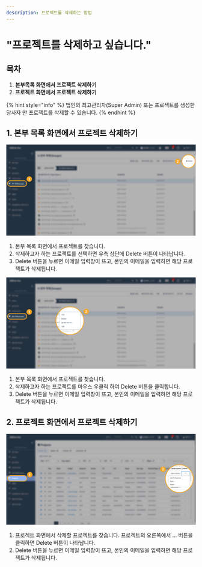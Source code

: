 ```yaml
---
description: 프로젝트를 삭제하는 방법
---
```


# "프로젝트를 삭제하고 싶습니다."

## 목차 

1. **본부목록 화면에서 프로젝트 삭제하기**  
2. **프로젝트 화면에서 프로젝트 삭제하기** 

{% hint style="info" %}
법인의 최고관리자\(Super Admin\) 또는 프로젝트를 생성한 당사자 만 프로젝트를 삭제할 수 있습니다. 
{% endhint %}

## 1. 본부 목록 화면에서 프로젝트 삭제하기  

![Organization View &amp;gt; &#xBCF8;&#xBD80; &#xBAA9;&#xB85D; \(Groups\) &amp;gt; &#xD504;&#xB85C;&#xC81D;&#xD2B8; &#xCC3E;&#xAE30;  &amp;gt; Delete](../.gitbook/assets/2-copy-3.jpg)

1. 본부 목록 화면에서 프로젝트를 찾습니다.
2. 삭제하고자 하는 프로젝트를 선택하면 우측 상단에 Delete 버튼이 나타납니다.
3. Delete 버튼을 누르면 이메일 입력창이 뜨고, 본인의 이메일을 입력하면 해당 프로젝트가 삭제됩니다.

![Organization View &amp;gt; &#xBCF8;&#xBD80; &#xBAA9;&#xB85D; \(Groups\) &amp;gt; &#xD504;&#xB85C;&#xC81D;&#xD2B8; &#xCC3E;&#xAE30; &amp;gt; &#xB9C8;&#xC6B0;&#xC2A4; &#xC6B0;&#xD074;&#xB9AD; &amp;gt; Delete  ](../.gitbook/assets/2-copy-4.jpg)

1. 본부 목록 화면에서 프로젝트를 찾습니다.
2. 삭제하고자 하는 프로젝트를 마우스 우클릭 하여 Delete 버튼을 클릭합니다. 
3. Delete 버튼을 누르면 이메일 입력창이 뜨고, 본인의 이메일을 입력하면 해당 프로젝트가 삭제됩니다. 

## 2. 프로젝트 화면에서 프로젝트 삭제하기 

![Organization View &amp;gt; Projects &amp;gt; Three-dots button &amp;gt; Delete ](../.gitbook/assets/2-copy-5.jpg)

1. 프로젝트 화면에서 삭제할 프로젝트를 찾습니다. 프로젝트의 오른쪽에서 ... 버튼을 클릭하면 Delete 버튼이 나타납니다.
2. Delete 버튼을 누르면 이메일 입력창이 뜨고, 본인의 이메일을 입력하면 해당 프로젝트가 삭제됩니다.

 

